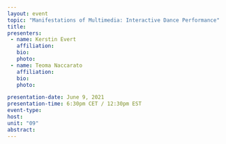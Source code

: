 ```yaml
---
layout: event
topic: "Manifestations of Multimedia: Interactive Dance Performance"
title: 
presenters:
 - name: Kerstin Evert
   affiliation: 
   bio: 
   photo: 
 - name: Teoma Naccarato
   affiliation: 
   bio: 
   photo: 

presentation-date: June 9, 2021
presentation-time: 6:30pm CET / 12:30pm EST
event-type: 
host: 
unit: "09"
abstract: 
---
```

